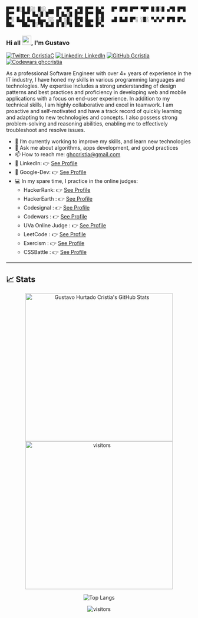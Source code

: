
    █▀▀ █░█ █░░ █░░ ▄▄ █▀ ▀█▀ ▄▀█ █▀▀ █▄▀   █▀ █▀█ █▀▀ ▀█▀ █░█░█ ▄▀█ █▀█ █▀▀   █▀▀ █▄░█ █▀▀ █ █▄░█ █▀▀ █▀▀ █▀█
    █▀░ █▄█ █▄▄ █▄▄ ░░ ▄█ ░█░ █▀█ █▄▄ █░█   ▄█ █▄█ █▀░ ░█░ ▀▄▀▄▀ █▀█ █▀▄ ██▄   ██▄ █░▀█ █▄█ █ █░▀█ ██▄ ██▄ █▀▄
###  Hi all <img src="https://media.giphy.com/media/hvRJCLFzcasrR4ia7z/giphy.gif" width="25">, I'm Gustavo
[![Twitter: GcristiaC](https://img.shields.io/twitter/follow/GcristiaC?style=social)](https://twitter.com/GcristiaC)
[![Linkedin: LinkedIn](https://img.shields.io/badge/-LinkedIn-blue?style=flat-square&logo=Linkedin&logoColor=white&link=https://www.linkedin.com/in/gustavo-hurtado-cristia/)](https://www.linkedin.com/in/gustavo-hurtado-cristia/)
[![GitHub Gcristia](https://img.shields.io/github/followers/gcristia?label=follow&style=social)](https://github.com/gcristia)
[![Codewars ghccristia](https://www.codewars.com/users/ghccristia/badges/micro)](https://www.codewars.com/users/ghccristia) 
<br>

As a professional Software Engineer with over 4+ years of experience in the IT industry, I have honed my skills in various programming languages and technologies. My expertise includes a strong understanding of design patterns and best practices and proficiency in developing web and mobile applications with a focus on end-user experience. In addition to my technical skills, I am highly collaborative and excel in teamwork. I am proactive and self-motivated and have a track record of quickly learning and adapting to new technologies and concepts. I also possess strong problem-solving and reasoning abilities, enabling me to effectively troubleshoot and resolve issues.

- 🔭 I’m currently working to improve my skills, and learn new technologies
- 💬 Ask me about algorithms, apps development, and good practices
- 📫 How to reach me: ghccristia@gmail.com
- 💼 LinkedIn: 👉 [See Profile](https://www.linkedin.com/in/gustavo-hurtado-cristia/ "LinkedIn") 
- 💼 Google-Dev: 👉 [See Profile](https://g.dev/ghccristia "GoogleDev")
- 💻 In my spare time, I practice in the online judges:
  * HackerRank:  👉 [See Profile](https://www.hackerrank.com/gcristia)
  * HackerEarth : 👉 [See Profile](https://www.hackerearth.com/@ghccristia)
  * Codesignal : 👉 [See Profile](https://app.codesignal.com/profile/gcristia)
  * Codewars : 👉 [See Profile](https://www.codewars.com/users/ghccristia)
  * UVa Online Judge : 👉 [See Profile](https://uhunt.onlinejudge.org/id/1210764)
  * LeetCode : 👉 [See Profile](https://leetcode.com/gcristia)
  * Exercism : 👉 [See Profile](https://exercism.org/profiles/ghccristia)
  * CSSBattle : 👉 [See Profile](https://cssbattle.dev/player/ghccristia)

---

## 📈 Stats

<div align="center">
<img src="https://github-readme-stats.vercel.app/api?username=gcristia&show_icons=true&hide_border=true" alt="Gustavo Hurtado Cristia's GitHub Stats" width="400">
<img src="http://github-readme-streak-stats.herokuapp.com?user=gcristia" alt="visitors" width="400"> 

![Top Langs](https://github-readme-stats.vercel.app/api/top-langs/?username=gcristia&layout=compact&langs_count=10)

</div>

<div align="center">
<img src="https://visitor-badge.laobi.icu/badge?page_id=gcristia.gcristia" alt="visitors">
</div>
 
 

 

<!--
<img src="https://media.giphy.com/media/LnQjpWaON8nhr21vNW/giphy.gif" width="60"> <em><b>I love connecting with different people</b> so if you want to say <b>hi, I'll be happy to meet you more!</b> 😊</em>


- 🔭 I’m currently working on ...
- 🌱 I’m currently learning ...
- 👯 I’m looking to collaborate on ...
- 🤔 I’m looking for help with ...
- 💬 Ask me about ...
- 📫 How to reach me: ...
- 😄 Pronouns: ...
- ⚡ Fun fact: ...
- 🎨 Porfolio: [direction](https://direction/ "Portfolio")
-->
